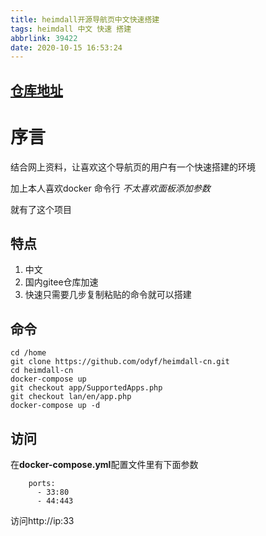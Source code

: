 ```yaml
---
title: heimdall开源导航页中文快速搭建
tags: heimdall 中文 快速 搭建
abbrlink: 39422
date: 2020-10-15 16:53:24
---
```


## [仓库地址](https://github.com/odyf/heimdall-cn)





# 序言

结合网上资料，让喜欢这个导航页的用户有一个快速搭建的环境

加上本人喜欢docker 命令行 *不太喜欢面板添加参数*

就有了这个项目

## 特点

1. 中文
2. 国内gitee仓库加速
3. 快速只需要几步复制粘贴的命令就可以搭建



## 命令

```
cd /home
git clone https://github.com/odyf/heimdall-cn.git
cd heimdall-cn
docker-compose up
git checkout app/SupportedApps.php
git checkout lan/en/app.php
docker-compose up -d
```

## 访问

在**docker-compose.yml**配置文件里有下面参数

```
    ports:
      - 33:80
      - 44:443
```

访问http://ip:33
